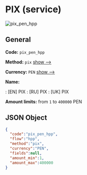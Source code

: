 
# PIX (service) 
![pix_pen_hpp](https://static.openfintech.io/payment_methods/pix_pen_hpp/logo.svg?w=400&c=v0.59.26#w200)  

## General 
 
**Code:** `pix_pen_hpp` 
 
**Method:** `pix` 
 [show -->](/payment-methods/pix/) 
 
**Currency:** `PEN` [show -->](/currencies/PEN/) 
 
**Name:** 
 
:	[EN] PIX 
:	[RU] PIX 
:	[UK] PIX 
 
**Amount limits:** from `1` to `400000` PEN 

## JSON Object 

```json
{
  "code":"pix_pen_hpp",
  "flow":"hpp",
  "method":"pix",
  "currency":"PEN",
  "fields":null,
  "amount_min":1,
  "amount_max":400000
}
```  
